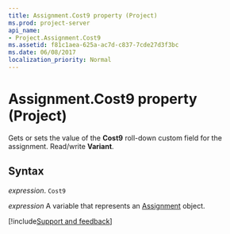 ```yaml
---
title: Assignment.Cost9 property (Project)
ms.prod: project-server
api_name:
- Project.Assignment.Cost9
ms.assetid: f81c1aea-625a-ac7d-c837-7cde27d3f3bc
ms.date: 06/08/2017
localization_priority: Normal
---
```



# Assignment.Cost9 property (Project)

Gets or sets the value of the  **Cost9** roll-down custom field for the assignment. Read/write **Variant**.


## Syntax

_expression_. `Cost9`

_expression_ A variable that represents an [Assignment](./Project.Assignment.md) object.

[!include[Support and feedback](~/includes/feedback-boilerplate.md)]